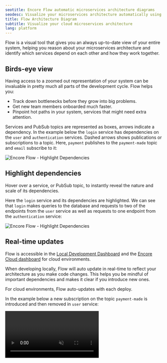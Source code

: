 ```yaml
---
seotitle: Encore Flow automatic microservices architecture diagrams
seodesc: Visualize your microservices architecture automatically using Encore Flow. Get real-time interactive architecture diagrams for your entire application.
title: Flow Architecture Diagram
subtitle: Visualize your cloud microservices architecture
lang: platform
---
```


Flow is a visual tool that gives you an always up-to-date view of your entire system, helping you reason about your
microservices architecture and identify which services depend on each other and how they work together.

## Birds-eye view

Having access to a zoomed out representation of your system can be invaluable in pretty much all parts of the
development cycle. Flow helps you:

* Track down bottlenecks before they grow into big problems.
* Get new team members onboarded much faster.
* Pinpoint hot paths in your system, services that might need extra attention.

Services and PubSub topics are represented as boxes, arrows indicate a dependency. In the example below
the `login` service has dependencies on the `user` and `authentication` services. Dashed arrows shows publications or
subscriptions to a topic. Here, `payment` publishes to the `payment-made` topic and `email` subscribe to it:

<img src="/assets/docs/flow-diagram.png" title="Encore Flow - Highlight Dependencies" />

## Highlight dependencies

Hover over a service, or PubSub topic, to instantly reveal the nature and scale of its dependencies.

Here the `login` service and its dependencies are highlighted. We can see that `login` makes queries to the
database and requests to two of the endpoints from the `user` service as well as requests to one endpoint from
the `authentication` service:

<img src="/assets/docs/flow-highlight.png" title="Encore Flow - Highlight Dependencies" />

## Real-time updates

Flow is accessible in the [Local Development Dashboard](/docs/ts/observability/dev-dash) and the [Encore Cloud dashboard](https://app.encore.cloud) for cloud environments.

When developing locally, Flow will auto update in real-time to reflect your architecture as you
make code changes. This helps you be mindful of important dependencies and makes it clear if you introduce new ones.

For cloud environments, Flow auto-updates with each deploy.

In the example below a new subscription on the topic `payment-made` is introduced and then removed in `user` service:

<video autoPlay playsInline loop controls muted className="w-full h-full">
	<source src="/assets/docs/flow-auto-update.mp4" className="w-full h-full" type="video/mp4" />
</video>
